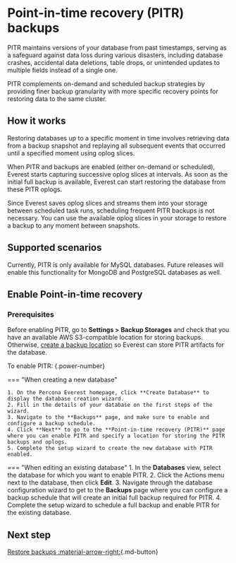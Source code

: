 # Point-in-time recovery (PITR) backups

PITR maintains versions of your database from past timestamps, serving as a safeguard against data loss during various disasters, including database crashes, accidental data deletions, table drops, or unintended updates to multiple fields instead of a single one.

PITR complements on-demand and scheduled backup strategies by providing finer backup granularity with more specific recovery points for restoring data to the same cluster.

## How it works

Restoring databases up to a specific moment in time involves retrieving data from a backup snapshot and replaying all subsequent events that occurred until a specified moment using oplog slices.

When PITR and backups are enabled (either on-demand or scheduled), Everest starts capturing successive oplog slices at intervals. As soon as the initial full backup is available, Everest can start restoring the database from these PITR oplogs.

Since Everest saves oplog slices and streams them into your storage between scheduled task runs, scheduling frequent PITR backups is not necessary. You can use the available oplog slices in your storage to restore a backup to any moment between snapshots.

## Supported scenarios

Currently, PITR is only available for MySQL databases. Future releases will enable this functionality for MongoDB and PostgreSQL databases as well.

## Enable Point-in-time recovery

### Prerequisites

Before enabling PITR, go to <i class="uil uil-cog"></i> **Settings > Backup Storages** and check that you have an available AWS S3-compatible location for storing backups. Otherwise, [create a backup location](../use/CreateBackup.md) so Everest can store PITR artifacts for the database.

To enable PITR:
{.power-number}

=== "When creating a new database"

    1. On the Percona Everest homepage, click **Create Database** to display the database creation wizard.
    2. Fill in the details of your database on the first steps of the wizard.
    3. Navigate to the **Backups** page, and make sure to enable and configure a backup schedule. 
    4. Click **Next** to go to the **Point-in-time recovery (PITR)** page where you can enable PITR and specify a location for storing the PITR backups and oplogs. 
    5. Complete the setup wizard to create the new database with PITR enabled. 

=== "When editing an existing database"
    1. In the <i class="uil uil-database"></i> **Databases** view, select the database for which you want to enable PITR.
    2. Click the <i class="uil uil-ellipsis-h"></i> Actions menu next to the database, then click **Edit**.
    3. Navigate through the database configuration wizard to get to the **Backups** page where you can configure a backup schedule that will create an initial full backup required for PITR.
    4. Complete the setup wizard to schedule a full backup and enable PITR for the existing database.

## Next step

[Restore backups :material-arrow-right:](../RestoreBackup.md){.md-button}